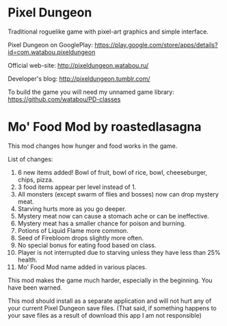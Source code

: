 Pixel Dungeon
=============

Traditional roguelike game with pixel-art graphics and simple interface.

Pixel Dungeon on GooglePlay: 
https://play.google.com/store/apps/details?id=com.watabou.pixeldungeon

Official web-site: 
http://pixeldungeon.watabou.ru/

Developer's blog: 
http://pixeldungeon.tumblr.com/

To build the game you will need my unnamed game library:
https://github.com/watabou/PD-classes




Mo' Food Mod by roastedlasagna
=======================================

This mod changes how hunger and food works in the game.

List of changes:

1. 6 new items added! Bowl of fruit, bowl of rice, bowl, cheeseburger, chips, pizza.
2. 3 food items appear per level instead of 1.
3. All monsters (except swarm of flies and bosses) now can drop mystery meat.
4. Starving hurts more as you go deeper.
5. Mystery meat now can cause a stomach ache or can be ineffective.
6. Mystery meat has a smaller chance for poison and burning.
7. Potions of Liquid Flame more common.
8. Seed of Firebloom drops slightly more often.
9. No special bonus for eating food based on class.
10. Player is not interrupted due to starving unless they have less than 25% health.
11. Mo' Food Mod name added in various places.

This mod makes the game much harder, especially in the beginning. You have been warned.

This mod should install as a separate application and will not hurt any of your current
Pixel Dungeon save files. (That said, if something happens to your save files as a result
of download this app I am not responsible)